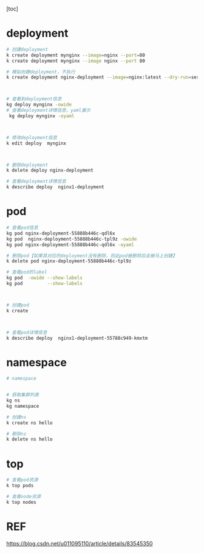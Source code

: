 [toc]



# deployment



```bash
# 创建deployment
k create deployment mynginx --image=nginx --port=80
k create deployment mynginx --image nginx --port 80

# 模拟创建deployment，不执行
k create deployment nginx-deployment --image=nginx:latest --dry-run=server/client -o yaml



# 查看到deployment信息
kg deploy mynginx -owide
# 查看deployment详情信息，yaml展示
 kg deploy mynginx -oyaml



# 修改deployment信息
k edit deploy  mynginx 



# 删除deployment
k delete deploy nginx-deployment

# 查看deployment详情信息
k describe deploy  nginx1-deployment
```





# pod

```bash
# 查看pod信息
kg pod nginx-deployment-55888b446c-qdl6x 
kg pod  nginx-deployment-55888b446c-tpl9z -owide
kg pod nginx-deployment-55888b446c-qdl6x -oyaml

# 删除pod【如果其对应的deployment没有删除，则此pod被删除后会被马上创建】
k delete pod nginx-deployment-55888b446c-tpl9z

# 查看pod的label
kg pod  -owide --show-labels
kg pod         --show-labels



# 创建pod
k create 



# 查看pod详情信息
k describe deploy  nginx1-deployment-55788c949-kmxtm
```



# namespace

```bash
# namespace


# 获取集群列表
kg ns
kg namespace

# 创建ns
k create ns hello

# 删除ns
k delete ns hello

```





# top

```bash
# 查看pod资源
k top pods

# 查看node资源
k top nodes
```









# REF

https://blog.csdn.net/u011095110/article/details/83545350